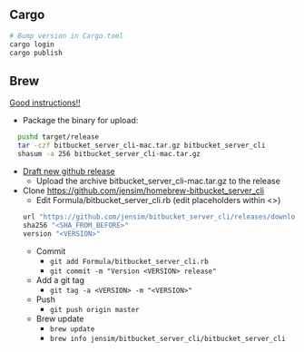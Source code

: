 ## Cargo
```bash
# Bump version in Cargo.toml
cargo login
cargo publish
```
## Brew
[Good instructions!!](https://federicoterzi.com/blog/how-to-publish-your-rust-project-on-homebrew/)
* Package the binary for upload:
```bash
  pushd target/release
  tar -czf bitbucket_server_cli-mac.tar.gz bitbucket_server_cli
  shasum -a 256 bitbucket_server_cli-mac.tar.gz
  ```
* [Draft new github release](https://github.com/jensim/bitbucket_server_cli/releases/new)
  * Upload the archive bitbucket_server_cli-mac.tar.gz to the release
* Clone https://github.com/jensim/homebrew-bitbucket_server_cli
  * Edit Formula/bitbucket_server_cli.rb (edit placeholders within <>)
  ```rb
  url "https://github.com/jensim/bitbucket_server_cli/releases/download/<VERSION>/bitbucket_server_cli-mac.tar.gz"
  sha256 "<SHA_FROM_BEFORE>"
  version "<VERSION>"
  ```
  * Commit 
    * `git add Formula/bitbucket_server_cli.rb` 
    * `git commit -m "Version <VERSION> release"`
  * Add a git tag
    * `git tag -a <VERSION> -m "<VERSION>"`
  * Push
    * `git push origin master`
  * Brew update
    * `brew update`
    * `brew info jensim/bitbucket_server_cli/bitbucket_server_cli`
